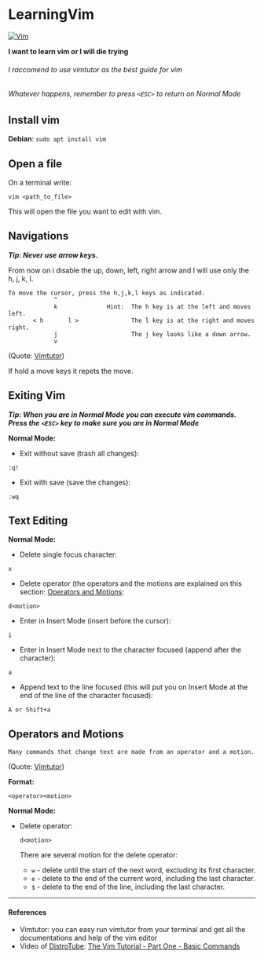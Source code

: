 # LearningVim

[![Vim](https://www.vim.org/images/vim_header.gif)](https://www.vim.org/)

****I want to learn vim or I will die trying****

###### *I raccomend to use vimtutor as the best guide for vim*
###### *Whatever happens, remember to press `<ESC>` to return on Normal Mode*

## Install vim

**Debian**: `sudo apt install vim`

## Open a file

On a terminal write:
```
vim <path_to_file>
```
This will open the file you want to edit with vim.

## Navigations

***Tip: Never use arrow keys.***

From now on i disable the up, down, left, right arrow and I will use only the h, j, k, l.

```
To move the cursor, press the h,j,k,l keys as indicated. 
             ^
             k              Hint:  The h key is at the left and moves left.
       < h       l >               The l key is at the right and moves right.
             j                     The j key looks like a down arrow.
             v
```
(Quote: [Vimtutor](#references))

If hold a move keys it repets the move.

## Exiting Vim

***Tip: When you are in Normal Mode you can execute vim commands. Press the `<ESC>` key to make sure you are in Normal Mode***

**Normal Mode:**
* Exit without save (trash all changes): 
```
:q!
```
* Exit with save (save the changes): 
```
:wq
```

## Text Editing

**Normal Mode:**
* Delete single focus character: 
```
x
```
* Delete operator (the operators and the motions are explained on this section: [Operators and Motions](#operators_and_motions):
```
d<motion>
```
* Enter in Insert Mode (insert before the cursor): 
```
i
```
* Enter in Insert Mode next to the character focused (append after the character):
```
a
```
* Append text to the line focused (this will put you on Insert Mode at the end of the line of the character focused):
```
A or Shift+a
``` 

## Operators and Motions


```
Many commands that change text are made from an operator and a motion.
```
(Quote: [Vimtutor](#references))

**Format:**
```
<operator><motion>
```

**Normal Mode:**
* Delete operator: 
	```
	d<motion>
	```

	There are several motion for the delete operator:
	- `w` - delete until the start of the next word, excluding its first character.
	- `e` - delete to the end of the current word, including the last character.
	- `$` - delete to the end of the line, including the last character.

-------------------------------------------------------------------

#### References
* Vimtutor: you can easy run vimtutor from your terminal and get all the documentations and help of the vim editor
* Video of [DistroTube](https://www.youtube.com/channel/UCVls1GmFKf6WlTraIb_IaJg): [The Vim Tutorial - Part One - Basic Commands](https://www.youtube.com/watch?v=ER5JYFKkYDg)


